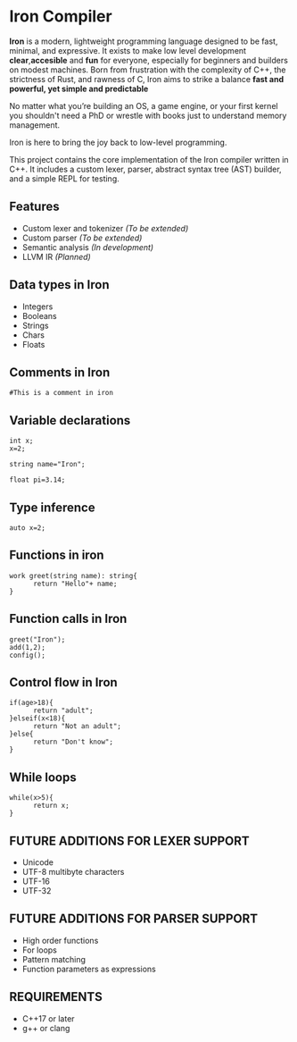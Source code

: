 # Iron Compiler

**Iron** is a modern, lightweight programming language designed to be fast, minimal, and expressive.
It exists to make low level development **clear**,**accesible** and **fun** for everyone, especially for beginners and builders on modest machines.
Born from frustration with the complexity of C++, the strictness of Rust, and rawness of C, Iron aims to strike a balance **fast and powerful, yet simple and predictable**

No matter what you’re building an OS, a game engine, or your first kernel 
you shouldn't need a PhD or wrestle with books just to understand memory management.

Iron is here to bring the joy back to low-level programming.

This project contains the core implementation of the Iron compiler written in C++. It includes a custom lexer, parser, abstract syntax tree (AST) builder, and a simple REPL for testing.

## Features

- Custom lexer and tokenizer *(To be extended)*
- Custom parser *(To be extended)*
- Semantic analysis *(In development)*
- LLVM IR *(Planned)*

## Data types in Iron

- Integers
- Booleans
- Strings
- Chars
- Floats 

## Comments in Iron

```
#This is a comment in iron
```

## Variable declarations 
```
int x;
x=2;

string name="Iron";

float pi=3.14;
```

## Type inference
```
auto x=2;
```

## Functions in iron
```
work greet(string name): string{
      return "Hello"+ name;
}
```

## Function calls in Iron
```
greet("Iron");
add(1,2);
config();
```
## Control flow in Iron
```
if(age>18){
      return "adult";
}elseif(x<18){
      return "Not an adult";
}else{
      return "Don't know";
}
```

## While loops
```
while(x>5){
      return x;
}
```
## FUTURE ADDITIONS FOR LEXER SUPPORT

- Unicode
- UTF-8 multibyte characters 
- UTF-16 
- UTF-32
  
## FUTURE ADDITIONS FOR PARSER SUPPORT

- High order functions
- For loops
- Pattern matching
- Function parameters as expressions

## REQUIREMENTS 

- C++17 or later
- g++ or clang 
